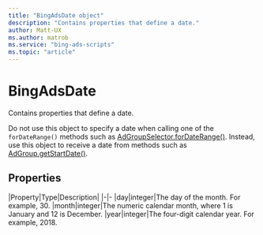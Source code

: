 ```yaml
---
title: "BingAdsDate object"
description: "Contains properties that define a date."
author: Matt-UX
ms.author: matrob
ms.service: "bing-ads-scripts"
ms.topic: "article"
---
```


# BingAdsDate

Contains properties that define a date.

Do not use this object to specify a date when calling one of the `forDateRange()` methods such as [AdGroupSelector.forDateRange()](AdGroupSelector.md#fordaterange-object-datefrom-object-dateto-). Instead, use this object to receive a date from methods such as [AdGroup.getStartDate()](AdGroup.md#getstartdate).


## Properties

|Property|Type|Description|
|-|-
|day|integer|The day of the month. For example, 30.
|month|integer|The numeric calendar month, where 1 is January and 12 is December.
|year|integer|The four-digit calendar year. For example, 2018.

